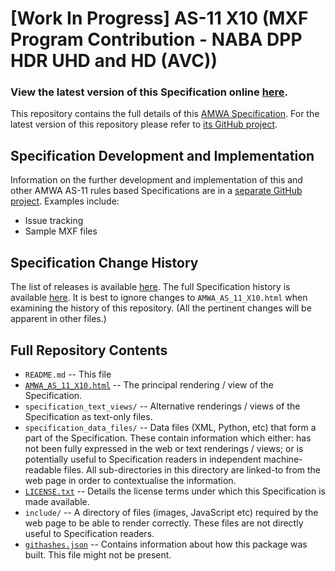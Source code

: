 # **[Work In Progress]** AS-11 X10 (MXF Program Contribution - NABA DPP HDR UHD and HD (AVC))

### **View the latest version of this Specification online [here](https://amwa-tv.github.io/AS-11_X10/AMWA_AS_11_X10.html)**.

This repository contains the full details of this [AMWA Specification](https://www.amwa.tv/as-11-x10/). For the latest version of this repository please refer to [its GitHub project](https://github.com/AMWA-TV/AS-11_X10/).

## Specification Development and Implementation

Information on the further development and implementation of this and other AMWA AS-11 rules based Specifications are in a [separate GitHub project](https://github.com/AMWA-TV/AS-11_Overview/). Examples include:

* Issue tracking
* Sample MXF files

## Specification Change History

The list of releases is available [here](https://github.com/AMWA-TV/AS-11_X10/releases). The full Specification history is available [here](https://github.com/AMWA-TV/AS-11_X10/commits). It is best to ignore changes to `AMWA_AS_11_X10.html` when examining the history of this repository. (All the pertinent changes will be apparent in other files.)

## Full Repository Contents

* `README.md` -- This file
* [`AMWA_AS_11_X10.html`](AMWA_AS_11_X10.html) -- The principal rendering / view of the Specification.
* `specification_text_views/` -- Alternative renderings / views of the Specification as text-only files.
* `specification_data_files/` -- Data files (XML, Python, etc) that form a part of the Specification. These contain information which either: has not been fully expressed in the web or text renderings / views; or is potentially useful to Specification readers in independent machine-readable files. All sub-directories in this directory are linked-to from the web page in order to contextualise the information.
* [`LICENSE.txt`](LICENSE.txt) -- Details the license terms under which this Specification is made available.
* `include/` -- A directory of files (images, JavaScript etc) required by the web page to be able to render correctly. These files are not directly useful to Specification readers.
* [`githashes.json`](githashes.json) -- Contains information about how this package was built. This file might not be present.